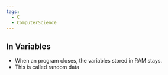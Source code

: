 ```yaml
---
tags:
  - C
  - ComputerScience
---
```

## In Variables
- When an program closes, the variables stored in RAM stays.
- This is called random data